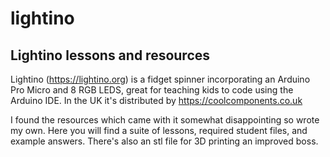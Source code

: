 # lightino
## Lightino lessons and resources

Lightino (https://lightino.org) is a fidget spinner incorporating an Arduino Pro Micro and 8 RGB LEDS, great for teaching kids to code using the Arduino IDE. In the UK it's distributed by https://coolcomponents.co.uk

I found the resources which came with it somewhat disappointing so wrote my own. Here you will find a suite of lessons, required student files, and example answers. There's also an stl file for 3D printing an improved boss.
